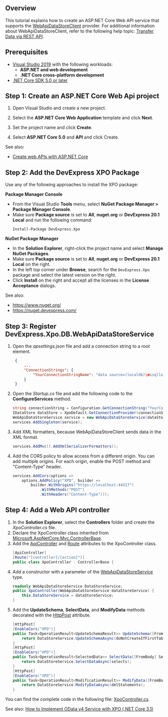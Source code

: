 ## Overview

This tutorial explains how to create an ASP.NET Core Web API service that supports the [WebApiDataStoreClient](http://docs.devexpress.com/XPO/DevExpress.Xpo.DB.WebApiDataStoreClient) provider. For additional information about WebApiDataStoreClient, refer to the following help topic: [Transfer Data via REST API](http://docs.devexpress.com/XPO/402182/connect-to-a-data-store/transfer-data-via-rest-api).

## Prerequisites

* [Visual Studio 2019](https://visualstudio.microsoft.com/vs/) with the following workloads:
  * **ASP.NET and web development**
  * **.NET Core cross-platform development**
* [.NET Core SDK 5.0 or later](https://www.microsoft.com/net/download/all)

## Step 1: Create an ASP.NET Core Web Api project

1. Open Visual Studio and create a new project.

2. Select the **ASP.NET Core Web Application** template and click **Next**.

3. Set the project name and click **Create**.

4. Select **ASP.NET Core 5.0** and **API** and click Create.

See also:

  * [Create web APIs with ASP.NET Core](https://docs.microsoft.com/en-us/aspnet/core/web-api)
  
## Step 2: Add the DevExpress XPO Package

Use any of the following approaches to install the XPO package:

**Package Manager Console**

* From the Visual Studio **Tools** menu, select **NuGet Package Manager > Package Manager Console**.
* Make sure **Package source** is set to **All**, **nuget.org** or **DevExpress 20.1 Local** and run the following command: 
    ```console
  Install-Package DevExpress.Xpo
  ```

**NuGet Package Manager**

* In the **Solution Explorer**, right-click the project name and select **Manage NuGet Packages**.
* Make sure **Package source** is set to **All**, **nuget.org** or **DevExpress 20.1 Local** on the right.
* In the left top corner under **Browse**, search for the `DevExpress.Xpo` package and select the latest version on the right.
* Click **Install** on the right and accept all the licenses in the **License Acceptance** dialogs.    

See also:

  * https://www.nuget.org/
  * https://nuget.devexpress.com/

## Step 3: Register DevExpress.Xpo.DB.WebApiDataStoreService

1. Open the *apsettings.json* file and add a connection string to a root element.
   ```json
    {
        ...
        "ConnectionStrings": {
            "YourConnectionStringName": "data source=(localdb)\mssqllocaldb;initial catalog=DxSample;user id=sa;password=dx"
        } 
    }
    ```
2. Open the *Startup.cs* file and add the following code to the **ConfigureServices** method.
    ```cs
    string connectionString = Configuration.GetConnectionString("YourConnectionStringName");
    IDataStore dataStore = XpoDefault.GetConnectionProvider(connectionString, AutoCreateOption.SchemaAlreadyExists);
    WebApiDataStoreService service = new WebApiDataStoreService(dataStore);
    services.AddSingleton(service);
    ```
3. Add XML formatters, because WebApiDataStoreClient sends data in the XML format.
    ```cs
    services.AddMvc().AddXmlSerializerFormatters();
    ```
3. Add the CORS policy to allow access from a different origin. You can add multiple origins. For each origin, enable the POST method and "Content-Type" header.
    ```cs
    services.AddCors(options =>
        options.AddPolicy("XPO", builder =>
            builder.WithOrigins("https://localhost:44317")
                .WithMethods("POST")
                .WithHeaders("Content-Type")));
    ```

## Step 4: Add a Web API controller

1. In the **Solution Explorer**, select the **Controllers** folder and create the *XpoController.cs* file.
2. Declare the XpoController class inherited from [Microsoft.AspNetCore.Mvc.ControllerBase](https://docs.microsoft.com/en-us/dotnet/api/microsoft.aspnetcore.mvc.controllerbase).
3. Add the [ApiController](https://docs.microsoft.com/en-us/dotnet/api/microsoft.aspnetcore.mvc.apicontrollerattribute) and [Route](https://docs.microsoft.com/en-us/dotnet/api/microsoft.aspnetcore.mvc.routeattribute) attributes to the XpoController class.
    ```cs
    [ApiController]
    [Route("[controller]/[action]")]
    public class XpoController : ControllerBase {
    ```
4. Add a constructor with a parameter of the [WebApiDataStoreService](http://docs.devexpress.com/XPO/DevExpress.Xpo.DB.WebApiDataStoreService) type.
    ```cs
    readonly WebApiDataStoreService DataStoreService;
    public XpoController(WebApiDataStoreService dataStoreService) {
        this.DataStoreService = dataStoreService;
    }
    ```
5. Add the **UpdateSchema**, **SelectData**, and **ModifyData** methods decorated with the [HttpPost](https://docs.microsoft.com/en-us/dotnet/api/microsoft.aspnetcore.mvc.httppostattribute) attribute.
    ```cs
    [HttpPost]
    [EnableCors("XPO")]
    public Task<OperationResult<UpdateSchemaResult>> UpdateSchema([FromQuery] bool doNotCreateIfFirstTableNotExist, [FromBody] DBTable[] tables) {
        return DataStoreService.UpdateSchemaAsync(doNotCreateIfFirstTableNotExist, tables);
    }
    [HttpPost]
    [EnableCors("XPO")]
    public Task<OperationResult<SelectedData>> SelectData([FromBody] SelectStatement[] selects) {
        return DataStoreService.SelectDataAsync(selects);
    }
    [HttpPost]
    [EnableCors("XPO")]
    public Task<OperationResult<ModificationResult>> ModifyData([FromBody] ModificationStatement[] dmlStatements) {
        return DataStoreService.ModifyDataAsync(dmlStatements);
    }
    ```
You can find the complete code in the following file: [XpoController.cs](https://github.com/DevExpress/XPO/blob/master/Tutorials/ASP.NET/WebApi/CS/Controllers/XpoController.cs).

See also:
[How to Implement OData v4 Service with XPO (.NET Core 3.1)](https://github.com/DevExpress-Examples/XPO_how-to-implement-odata4-service-with-xpo-netcore)   
